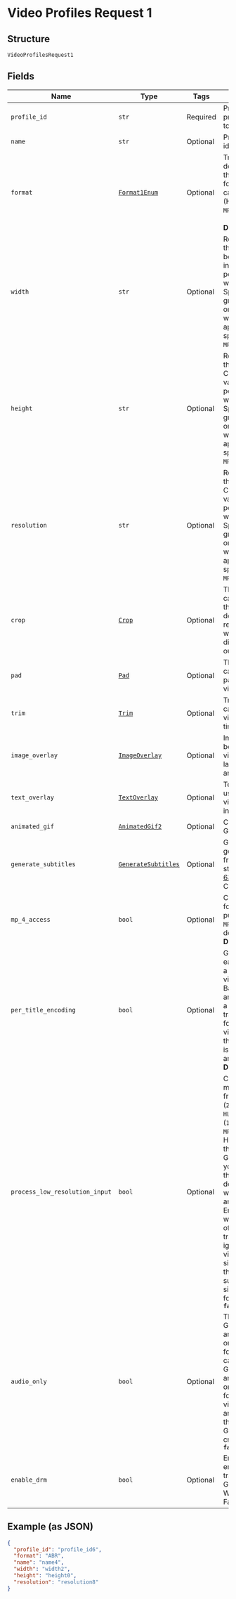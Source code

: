 
# Video Profiles Request 1

## Structure

`VideoProfilesRequest1`

## Fields

| Name | Type | Tags | Description |
|  --- | --- | --- | --- |
| `profile_id` | `str` | Required | Profile id of the profile which needs to be deleted. |
| `name` | `str` | Optional | Profile name or identifier. |
| `format` | [`Format1Enum`](../../doc/models/format-1-enum.md) | Optional | Transcode and deliver the asset in the requested format. The options can be one of `ABR` (HLS + DASH) and `MP4`.<br><br>**Default**: `'ABR'` |
| `width` | `str` | Optional | Resize video with the given width. Can be an absolute value in pixels or a percentage value with the `%` suffix. Specified values greater than the original asset width will be ignored. Only applicable when specified `format` is `MP4`. |
| `height` | `str` | Optional | Resize video with the given height. Can be an absolute value in pixels or a percentage value with the `%` suffix. Specified values greater than the original asset height will be ignored. Only applicable when specified `format` is `MP4`. |
| `resolution` | `str` | Optional | Resize video with the given height. Can be an absolute value in pixels or a percentage value with the `%` suffix. Specified values greater than the original asset height will be ignored. Only applicable when specified `format` is `MP4`. |
| `crop` | [`Crop`](../../doc/models/crop.md) | Optional | This transformation can be used to crop the video by defining a rectangular area within the dimensions of the output video. |
| `pad` | [`Pad`](../../doc/models/pad.md) | Optional | This transformation can be used to add padding to the video. |
| `trim` | [`Trim`](../../doc/models/trim.md) | Optional | Trim transformation can be used to trim videos based on time duration. |
| `image_overlay` | [`ImageOverlay`](../../doc/models/image-overlay.md) | Optional | Image overlay can be used to brand a video or add a visual label in the form of an image. |
| `text_overlay` | [`TextOverlay`](../../doc/models/text-overlay.md) | Optional | Text overlay can be used to brand a video or add a label in the form of text. |
| `animated_gif` | [`AnimatedGif2`](../../doc/models/animated-gif-2.md) | Optional | Create an animated GIF from a video. |
| `generate_subtitles` | [`GenerateSubtitles`](../../doc/models/generate-subtitles.md) | Optional | Gumlet allows to generate subtitles from the audio stream (use <a href='https://en.wikipedia.org/wiki/List_of_ISO_639_language_codes'> ISO 639-1 </a> Language Codes) |
| `mp_4_access` | `bool` | Optional | Creates `mp4` version for download purpose in case of `MPEG-DASH` or `HLS` delivery format. **Default: `false`** |
| `per_title_encoding` | `bool` | Optional | Gumlet analyzes each input video on a wide range of visual aspects. Based on the analysis, it chooses a unique set of transcoding options for processing the video. This ensures that the output video is of optimal size and best quality. **Default: `true`** |
| `process_low_resolution_input` | `bool` | Optional | Currently, the minimum supported frame size is `57600` (`240x240`) pixels for `HLS/DASH` and `21025` (`145x145`) pixels for `MP4` format. However, enabling this flag will allow Gumlet to simply put your video asset into the specified delivery format without transcoding and optimization. Enabling this flag will cause any kind of specified video transformation to be ignored if you input video asset frame size is lower than the minimum supported frame size for the specified format. **Default: `false`** |
| `audio_only` | `bool` | Optional | This flag allows Gumlet to transcode and deliver audio-only in the specified format. In this case,This flag allows Gumlet to transcode and deliver audio-only in the specified format. In this case, video transformation and thumbnails/animated GIFs would not be created. **Default: `false`** |
| `enable_drm` | `bool` | Optional | Enable DRM encryption for transcoded videos. Gumlet supports Widevine and Fairplay DRMs. |

## Example (as JSON)

```json
{
  "profile_id": "profile_id6",
  "format": "ABR",
  "name": "name4",
  "width": "width2",
  "height": "height0",
  "resolution": "resolution8"
}
```

